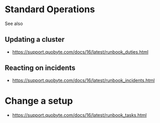 # Standard Operations

See also 

## Updating a cluster
* https://support.quobyte.com/docs/16/latest/runbook_duties.html

## Reacting on incidents
* https://support.quobyte.com/docs/16/latest/runbook_incidents.html

# Change a setup
* https://support.quobyte.com/docs/16/latest/runbook_tasks.html


